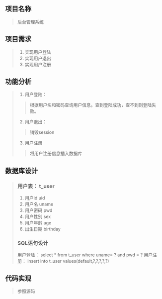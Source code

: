 ## 项目名称
> 后台管理系统
## 项目需求
> 1. 实现用户登陆  
> 2. 实现用户退出  
> 3. 实现用户注册  
## 功能分析
> 1. 用户登陆：
> > 根据用户名和密码查询用户信息。查到登陆成功，查不到则登陆失败。
> 2. 用户退出：
> > 销毁session
> 3. 用户注册
> > 将用户注册信息插入数据库
## 数据库设计
> ### 用户表：   t_user
> 1. 用户id uid
> 2. 用户名 uname
> 3. 用户密码 pwd  
> 4. 用户性别 sex
> 5. 用户年龄 age
> 6. 出生日期 birthday
> ### SQL语句设计
> 用户登陆：
> select * from t_user where uname= ? and pwd = ?
> 用户注册：
> insert into t_user values(default,?,?,?,?,?)
## 代码实现
> 参照源码